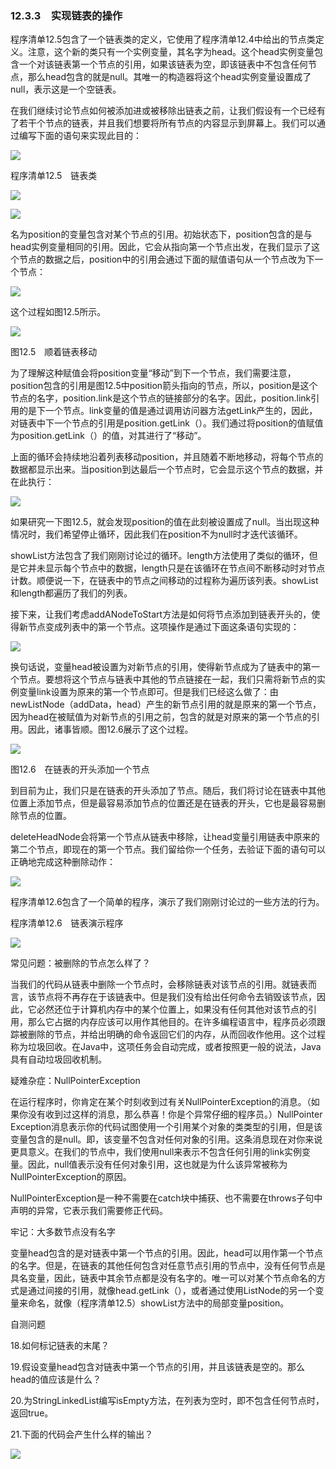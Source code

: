    

### 12.3.3　实现链表的操作

程序清单12.5包含了一个链表类的定义，它使用了程序清单12.4中给出的节点类定义。注意，这个新的类只有一个实例变量，其名字为head。这个head实例变量包含一个对该链表第一个节点的引用，如果该链表为空，即该链表中不包含任何节点，那么head包含的就是null。其唯一的构造器将这个head实例变量设置成了null，表示这是一个空链表。

在我们继续讨论节点如何被添加进或被移除出链表之前，让我们假设有一个已经有了若干个节点的链表，并且我们想要将所有节点的内容显示到屏幕上。我们可以通过编写下面的语句来实现此目的：

![](0-Assets/Epubook/程序员编程语言经典合集（计算机科学丛书5册套装），javapython编程语言含经典教材龙书《编译原理》%20(Bruce%20Eckel%20%20Alfred%20V.%20Aho%20%20Monica%20S.%20Lam%20etc.)%20(Z-Library)/images/image11366.jpeg)

程序清单12.5　链表类

![](0-Assets/Epubook/程序员编程语言经典合集（计算机科学丛书5册套装），javapython编程语言含经典教材龙书《编译原理》%20(Bruce%20Eckel%20%20Alfred%20V.%20Aho%20%20Monica%20S.%20Lam%20etc.)%20(Z-Library)/images/image11367.jpeg)

![](0-Assets/Epubook/程序员编程语言经典合集（计算机科学丛书5册套装），javapython编程语言含经典教材龙书《编译原理》%20(Bruce%20Eckel%20%20Alfred%20V.%20Aho%20%20Monica%20S.%20Lam%20etc.)%20(Z-Library)/images/image11368.jpeg)

名为position的变量包含对某个节点的引用。初始状态下，position包含的是与head实例变量相同的引用。因此，它会从指向第一个节点出发，在我们显示了这个节点的数据之后，position中的引用会通过下面的赋值语句从一个节点改为下一个节点：

![](../Images/image11369.gif)

这个过程如图12.5所示。

![](0-Assets/Epubook/程序员编程语言经典合集（计算机科学丛书5册套装），javapython编程语言含经典教材龙书《编译原理》%20(Bruce%20Eckel%20%20Alfred%20V.%20Aho%20%20Monica%20S.%20Lam%20etc.)%20(Z-Library)/images/image11370.jpeg)

图12.5　顺着链表移动

为了理解这种赋值会将position变量“移动”到下一个节点，我们需要注意，position包含的引用是图12.5中position箭头指向的节点，所以，position是这个节点的名字，position.link是这个节点的链接部分的名字。因此，position.link引用的是下一个节点。link变量的值是通过调用访问器方法getLink产生的，因此，对链表中下一个节点的引用是position.getLink（）。我们通过将position的值赋值为position.getLink（）的值，对其进行了“移动”。

上面的循环会持续地沿着列表移动position，并且随着不断地移动，将每个节点的数据都显示出来。当position到达最后一个节点时，它会显示这个节点的数据，并在此执行：

![](../Images/image11371.gif)

如果研究一下图12.5，就会发现position的值在此刻被设置成了null。当出现这种情况时，我们希望停止循环，因此我们在position不为null时才迭代该循环。

showList方法包含了我们刚刚讨论过的循环。length方法使用了类似的循环，但是它并未显示每个节点中的数据，length只是在该循环在节点间不断移动时对节点计数。顺便说一下，在链表中的节点之间移动的过程称为遍历该列表。showList和length都遍历了我们的列表。

接下来，让我们考虑addANodeToStart方法是如何将节点添加到链表开头的，使得新节点变成列表中的第一个节点。这项操作是通过下面这条语句实现的：

![](0-Assets/Epubook/程序员编程语言经典合集（计算机科学丛书5册套装），javapython编程语言含经典教材龙书《编译原理》%20(Bruce%20Eckel%20%20Alfred%20V.%20Aho%20%20Monica%20S.%20Lam%20etc.)%20(Z-Library)/images/image11372.jpeg)

换句话说，变量head被设置为对新节点的引用，使得新节点成为了链表中的第一个节点。要想将这个节点与链表中其他的节点链接在一起，我们只需将新节点的实例变量link设置为原来的第一个节点即可。但是我们已经这么做了：由newListNode（addData，head）产生的新节点引用的就是原来的第一个节点，因为head在被赋值为对新节点的引用之前，包含的就是对原来的第一个节点的引用。因此，诸事皆顺。图12.6展示了这个过程。

![](0-Assets/Epubook/程序员编程语言经典合集（计算机科学丛书5册套装），javapython编程语言含经典教材龙书《编译原理》%20(Bruce%20Eckel%20%20Alfred%20V.%20Aho%20%20Monica%20S.%20Lam%20etc.)%20(Z-Library)/images/image11373.jpeg)

图12.6　在链表的开头添加一个节点

到目前为止，我们只是在链表的开头添加了节点。随后，我们将讨论在链表中其他位置上添加节点，但是最容易添加节点的位置还是在链表的开头，它也是最容易删除节点的位置。

deleteHeadNode会将第一个节点从链表中移除，让head变量引用链表中原来的第二个节点，即现在的第一个节点。我们留给你一个任务，去验证下面的语句可以正确地完成这种删除动作：

![](../Images/image11374.gif)

程序清单12.6包含了一个简单的程序，演示了我们刚刚讨论过的一些方法的行为。

程序清单12.6　链表演示程序

![](0-Assets/Epubook/程序员编程语言经典合集（计算机科学丛书5册套装），javapython编程语言含经典教材龙书《编译原理》%20(Bruce%20Eckel%20%20Alfred%20V.%20Aho%20%20Monica%20S.%20Lam%20etc.)%20(Z-Library)/images/image11375.jpeg)

常见问题：被删除的节点怎么样了？

当我们的代码从链表中删除一个节点时，会移除链表对该节点的引用。就链表而言，该节点将不再存在于该链表中。但是我们没有给出任何命令去销毁该节点，因此，它必然还位于计算机内存中的某个位置上，如果没有任何其他对该节点的引用，那么它占据的内存应该可以用作其他目的。在许多编程语言中，程序员必须跟踪被删除的节点，并给出明确的命令返回它们的内存，从而回收作他用。这个过程称为垃圾回收。在Java中，这项任务会自动完成，或者按照更一般的说法，Java具有自动垃圾回收机制。

疑难杂症：NullPointerException

在运行程序时，你肯定在某个时刻收到过有关NullPointerException的消息。（如果你没有收到过这样的消息，那么恭喜！你是个异常仔细的程序员。）NullPointer Exception消息表示你的代码试图使用一个引用某个对象的类类型的引用，但是该变量包含的是null。即，该变量不包含对任何对象的引用。这条消息现在对你来说更具意义。在我们的节点中，我们使用null来表示不包含任何引用的link实例变量。因此，null值表示没有任何对象引用，这也就是为什么该异常被称为NullPointerException的原因。

NullPointerException是一种不需要在catch块中捕获、也不需要在throws子句中声明的异常，它表示我们需要修正代码。

牢记：大多数节点没有名字

变量head包含的是对链表中第一个节点的引用。因此，head可以用作第一个节点的名字。但是，在链表的其他任何包含对任意节点引用的节点中，没有任何节点是具名变量，因此，链表中其余节点都是没有名字的。唯一可以对某个节点命名的方式是通过间接的引用，就像head.getLink（），或者通过使用ListNode的另一个变量来命名，就像（程序清单12.5）showList方法中的局部变量position。

自测问题

18.如何标记链表的末尾？

19.假设变量head包含对链表中第一个节点的引用，并且该链表是空的。那么head的值应该是什么？

20.为StringLinkedList编写isEmpty方法，在列表为空时，即不包含任何节点时，返回true。

21.下面的代码会产生什么样的输出？

![](0-Assets/Epubook/程序员编程语言经典合集（计算机科学丛书5册套装），javapython编程语言含经典教材龙书《编译原理》%20(Bruce%20Eckel%20%20Alfred%20V.%20Aho%20%20Monica%20S.%20Lam%20etc.)%20(Z-Library)/images/image11376.jpeg)